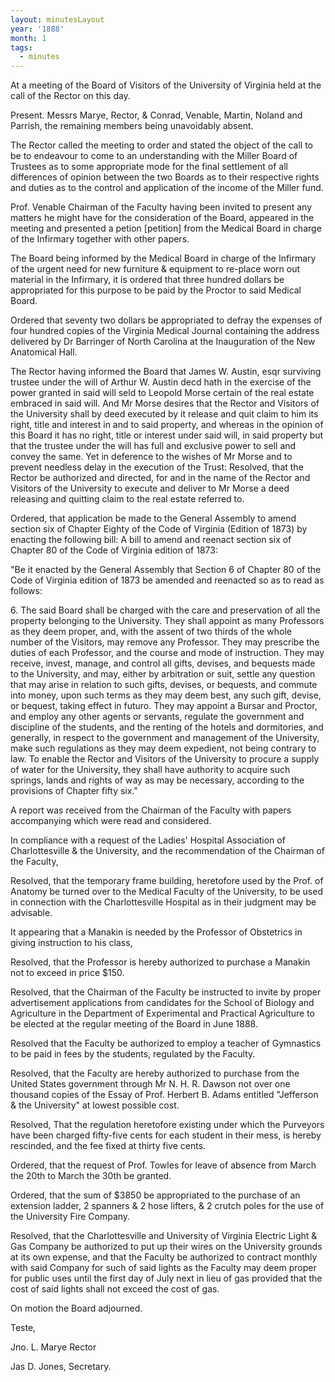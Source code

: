 ```yaml
---
layout: minutesLayout
year: '1888'
month: 1
tags:
  - minutes
---
```

At a meeting of the Board of Visitors of the University of Virginia held at the call of the Rector on this day.

Present. Messrs Marye, Rector, & Conrad, Venable, Martin, Noland and Parrish, the remaining members being unavoidably absent.

The Rector called the meeting to order and stated the object of the call to be to endeavour to come to an understanding with the Miller Board of Trustees as to some appropriate mode for the final settlement of all differences of opinion between the two Boards as to their respective rights and duties as to the control and application of the income of the Miller fund.

Prof. Venable Chairman of the Faculty having been invited to present any matters he might have for the consideration of the Board, appeared in the meeting and presented a petion \[petition\] from the Medical Board in charge of the Infirmary together with other papers.

The Board being informed by the Medical Board in charge of the Infirmary of the urgent need for new furniture & equipment to re-place worn out material in the Infirmary, it is ordered that three hundred dollars be appropriated for this purpose to be paid by the Proctor to said Medical Board.

Ordered that seventy two dollars be appropriated to defray the expenses of four hundred copies of the Virginia Medical Journal containing the address delivered by Dr Barringer of North Carolina at the Inauguration of the New Anatomical Hall.

The Rector having informed the Board that James W. Austin, esqr surviving trustee under the will of Arthur W. Austin decd hath in the exercise of the power granted in said will seld to Leopold Morse certain of the real estate embraced in said will. And Mr Morse desires that the Rector and Visitors of the University shall by deed executed by it release and quit claim to him its right, title and interest in and to said property, and whereas in the opinion of this Board it has no right, title or interest under said will, in said property but that the trustee under the will has full and exclusive power to sell and convey the same. Yet in deference to the wishes of Mr Morse and to prevent needless delay in the execution of the Trust: Resolved, that the Rector be authorized and directed, for and in the name of the Rector and Visitors of the University to execute and deliver to Mr Morse a deed releasing and quitting claim to the real estate referred to.

Ordered, that application be made to the General Assembly to amend section six of Chapter Eighty of the Code of Virginia (Edition of 1873) by enacting the following bill: A bill to amend and reenact section six of Chapter 80 of the Code of Virginia edition of 1873:

"Be it enacted by the General Assembly that Section 6 of Chapter 80 of the Code of Virginia edition of 1873 be amended and reenacted so as to read as follows:

6\. The said Board shall be charged with the care and preservation of all the property belonging to the University. They shall appoint as many Professors as they deem proper, and, with the assent of two thirds of the whole number of the Visitors, may remove any Professor. They may prescribe the duties of each Professor, and the course and mode of instruction. They may receive, invest, manage, and control all gifts, devises, and bequests made to the University, and may, either by arbitration or suit, settle any question that may arise in relation to such gifts, devises, or bequests, and commute into money, upon such terms as they may deem best, any such gift, devise, or bequest, taking effect in futuro. They may appoint a Bursar and Proctor, and employ any other agents or servants, regulate the government and discipline of the students, and the renting of the hotels and dormitories, and generally, in respect to the government and management of the University, make such regulations as they may deem expedient, not being contrary to law. To enable the Rector and Visitors of the University to procure a supply of water for the University, they shall have authority to acquire such springs, lands and rights of way as may be necessary, according to the provisions of Chapter fifty six."

A report was received from the Chairman of the Faculty with papers accompanying which were read and considered.

In compliance with a request of the Ladies' Hospital Association of Charlottesville & the University, and the recommendation of the Chairman of the Faculty,

Resolved, that the temporary frame building, heretofore used by the Prof. of Anatomy be turned over to the Medical Faculty of the University, to be used in connection with the Charlottesville Hospital as in their judgment may be advisable.

It appearing that a Manakin is needed by the Professor of Obstetrics in giving instruction to his class,

Resolved, that the Professor is hereby authorized to purchase a Manakin not to exceed in price $150.

Resolved, that the Chairman of the Faculty be instructed to invite by proper advertisement applications from candidates for the School of Biology and Agriculture in the Department of Experimental and Practical Agriculture to be elected at the regular meeting of the Board in June 1888.

Resolved that the Faculty be authorized to employ a teacher of Gymnastics to be paid in fees by the students, regulated by the Faculty.

Resolved, that the Faculty are hereby authorized to purchase from the United States government through Mr N. H. R. Dawson not over one thousand copies of the Essay of Prof. Herbert B. Adams entitled "Jefferson & the University" at lowest possible cost.

Resolved, That the regulation heretofore existing under which the Purveyors have been charged fifty-five cents for each student in their mess, is hereby rescinded, and the fee fixed at thirty five cents.

Ordered, that the request of Prof. Towles for leave of absence from March the 20th to March the 30th be granted.

Ordered, that the sum of $3850 be appropriated to the purchase of an extension ladder, 2 spanners & 2 hose lifters, & 2 crutch poles for the use of the University Fire Company.

Resolved, that the Charlottesville and University of Virginia Electric Light & Gas Company be authorized to put up their wires on the University grounds at its own expense, and that the Faculty be authorized to contract monthly with said Company for such of said lights as the Faculty may deem proper for public uses until the first day of July next in lieu of gas provided that the cost of said lights shall not exceed the cost of gas.

On motion the Board adjourned.

Teste,

Jno. L. Marye Rector

Jas D. Jones, Secretary.
